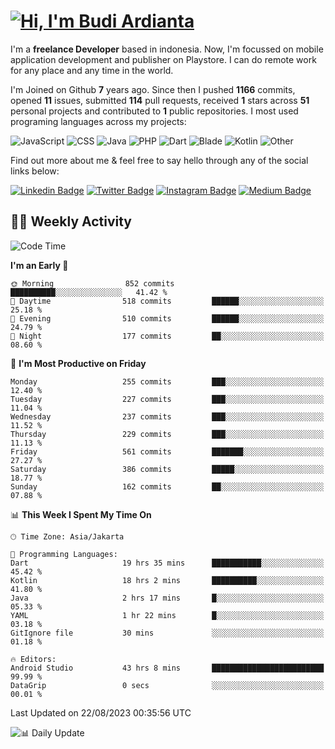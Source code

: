 # [![Hi, I'm Budi Ardianta](https://readme-typing-svg.herokuapp.com?size=24&vCenter=true&lines=%F0%9F%91%8B+Hi%2C+I'm+Budi+Ardianta+;%F0%9F%92%BB+Android+And+Web+Developer+)](https://git.io/typing-svg)

I'm a **freelance Developer** based in indonesia. Now, I'm focussed on mobile application development and publisher on Playstore. I can do remote work for any place and any time in the world.

I'm Joined on Github **7** years ago. Since then I pushed **1166** commits, opened **11** issues, submitted **114** pull requests, received **1** stars across **51** personal projects and contributed to **1** public repositories.
I most used programing languages across my projects:

![JavaScript](https://img.shields.io/badge/-JavaScript-%23f1e05a?style=flat&logo=JavaScript&logoColor=white)
![CSS](https://img.shields.io/badge/-CSS-%23563d7c?style=flat&logo=CSS&logoColor=white)
![Java](https://img.shields.io/badge/-Java-%23b07219?style=flat&logo=Java&logoColor=white)
![PHP](https://img.shields.io/badge/-PHP-%234F5D95?style=flat&logo=PHP&logoColor=white)
![Dart](https://img.shields.io/badge/-Dart-%2300B4AB?style=flat&logo=Dart&logoColor=white)
![Blade](https://img.shields.io/badge/-Blade-%23f7523f?style=flat&logo=Blade&logoColor=white)
![Kotlin](https://img.shields.io/badge/-Kotlin-%23A97BFF?style=flat&logo=Kotlin&logoColor=white)
![Other](https://img.shields.io/badge/-Other-%23ededed?style=flat&logo=Other&logoColor=white)

Find out more about me & feel free to say hello through any of the social links below:

[![Linkedin Badge](https://img.shields.io/badge/-budiardianata-blue?style=flat&logo=Linkedin&logoColor=white&link=https://www.linkedin.com/in/budiardianata/)](https://www.linkedin.com/in/budiardianata/)
[![Twitter Badge](https://img.shields.io/badge/-budiardianata-%231DA1F2.svg?style=flat&logo=twitter&logoColor=white&link=https://www.twitter.com/budiardianata)](https://www.linkedin.com/in/budiardianata/)
[![Instagram Badge](https://img.shields.io/badge/-budiardianata-purple?style=flat&logo=instagram&logoColor=white&link=https://instagram.com/budiardianata/)](https://instagram.com/budiardianata)
[![Medium Badge](https://img.shields.io/badge/-@budiardianata-%2312100E.svg?style=flat&logo=Medium&logoColor=white&link=https://medium.com/@budiardianata/)](https://medium.com/@budiardianata)

## 👨‍💻 Weekly Activity
<!--START_SECTION:waka-->
![Code Time](http://img.shields.io/badge/Code%20Time-2%2C065%20hrs%2026%20mins-blue)

**I'm an Early 🐤** 

```text
🌞 Morning                852 commits         ██████████░░░░░░░░░░░░░░░   41.42 % 
🌆 Daytime                518 commits         ██████░░░░░░░░░░░░░░░░░░░   25.18 % 
🌃 Evening                510 commits         ██████░░░░░░░░░░░░░░░░░░░   24.79 % 
🌙 Night                  177 commits         ██░░░░░░░░░░░░░░░░░░░░░░░   08.60 % 
```
📅 **I'm Most Productive on Friday** 

```text
Monday                   255 commits         ███░░░░░░░░░░░░░░░░░░░░░░   12.40 % 
Tuesday                  227 commits         ███░░░░░░░░░░░░░░░░░░░░░░   11.04 % 
Wednesday                237 commits         ███░░░░░░░░░░░░░░░░░░░░░░   11.52 % 
Thursday                 229 commits         ███░░░░░░░░░░░░░░░░░░░░░░   11.13 % 
Friday                   561 commits         ███████░░░░░░░░░░░░░░░░░░   27.27 % 
Saturday                 386 commits         █████░░░░░░░░░░░░░░░░░░░░   18.77 % 
Sunday                   162 commits         ██░░░░░░░░░░░░░░░░░░░░░░░   07.88 % 
```


📊 **This Week I Spent My Time On** 

```text
🕑︎ Time Zone: Asia/Jakarta

💬 Programming Languages: 
Dart                     19 hrs 35 mins      ███████████░░░░░░░░░░░░░░   45.42 % 
Kotlin                   18 hrs 2 mins       ██████████░░░░░░░░░░░░░░░   41.80 % 
Java                     2 hrs 17 mins       █░░░░░░░░░░░░░░░░░░░░░░░░   05.33 % 
YAML                     1 hr 22 mins        █░░░░░░░░░░░░░░░░░░░░░░░░   03.18 % 
GitIgnore file           30 mins             ░░░░░░░░░░░░░░░░░░░░░░░░░   01.18 % 

🔥 Editors: 
Android Studio           43 hrs 8 mins       █████████████████████████   99.99 % 
DataGrip                 0 secs              ░░░░░░░░░░░░░░░░░░░░░░░░░   00.01 % 
```


 Last Updated on 22/08/2023 00:35:56 UTC
<!--END_SECTION:waka-->

![📊 Daily Update](https://github.com/budiardianata/budiardianata/actions/workflows/update-activity.yml/badge.svg)
